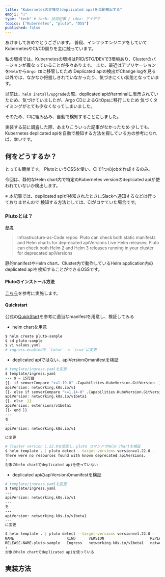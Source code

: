 ```yaml
---
title: "Kubernetesの非推奨(deplicated api)を自動検出する"
emoji: "🙌"
type: "tech" # tech: 技術記事 / idea: アイデア
topics: ["Kubernetes", "pluto", "OSS"]
published: false
---
```


あけましておめでとうございます。
普段、インフラエンジニアをしていてKubernetesやCI/CD周りを主に触っています。

私の環境では、Kubernetesの環境はPRD/STG/DEVで3環境あり、Clusterのバージョンが異なっていることが多々あります。
また、最近はアプリケーションを`Helm`から`Argo CD`に移管したため
Deplicated apiの検出がChange logを見る以外では、なかなか把握しきれていなかったり、気づきにくい状態となっています。

以前は、`helm install/upgrade`の際、deplicated apiがterminalに表示されていたため、気づけていましたが、Argo CDによるGitOpsに移行したため
気づくタイミングがとても少なくなってしまいました。

そのため、CIに組み込み、自動で検知することにしました。

実装する前に調査した際、あまりこういった記事がなかったため
少しでも、Kubernetes deplicated apiを自動で検知する方法を探している方の参考になれば、幸いです。


## 何をどうするか？

とっても簡単です。
PlutoというOSSを使い、CIで1つのjobを作成するのみ。

今回は、静的なHelm chart内で特定のKubernetes versionのdeplicated apiが使われていないか検出します。

※ 本記事では、deplicated apiが検知されたときにSlackへ通知するなどは行っておりませんので
  検知する方法としては、CIがコケていた場合です。


### Plutoとは？

[参考](https://github.com/FairwindsOps/pluto)

> Infrastructure-as-Code repos: Pluto can check both static manifests and Helm charts for deprecated apiVersions
> Live Helm releases: Pluto can check both Helm 2 and Helm 3 releases running in your cluster for deprecated apiVersions

静的manifestやHelm chart、Cluster内で動作しているHelm application内のdeplicated apiを検知することができるOSSです。

#### Plutoのインストール方法

[こちら](https://pluto.docs.fairwinds.com/installation/)を参考に実施します。

#### Quickstart

公式の[QuickStart](https://pluto.docs.fairwinds.com/quickstart/)を参考に適当なmanifestを用意し、検証してみる

* helm chartを用意
```bash
$ helm create pluto-sample
$ cd pluto-sample
$ vi values.yaml
# ingress.enabledを `false` -> `true`に変更
```

* deplicated apiではない、apiVersionのmanifestを検証

```bash
# template/ingress.yamlを変更
$ template/ingress.yaml
--- 9 ~ 15行目
{{- if semverCompare ">=1.19-0" .Capabilities.KubeVersion.GitVersion -}}
apiVersion: networking.k8s.io/v1
{{- else if semverCompare ">=1.14-0" .Capabilities.KubeVersion.GitVersion -}}
apiVersion: networking.k8s.io/v1beta1
{{- else -}}
apiVersion: extensions/v1beta1
{{- end }}
---
を
---
apiVersion: networking.k8s.io/v1
---
に変更

# Cluster version 1.22.0を想定し、pluto コマンドでHelm chartを検証
$ helm template . | pluto detect --target-versions version=v1.22.0 -
There were no resources found with known deprecated apiVersions.
↑
対象のhelm chartでdeplicated apiを使っていない
```

* deplicated apiのapiVersionのmanifestを検証

```bash
# template/ingress.yamlを変更
$ template/ingress.yaml
---
apiVersion: networking.k8s.io/v1
---
を
---
apiVersion: networking.k8s.io/v1beta1
---
に変更

$ helm template . | pluto detect --target-versions version=v1.22.0 -
NAME                        KIND      VERSION                     REPLACEMENT            REMOVED   DEPRECATED
RELEASE-NAME-pluto-sample   Ingress   networking.k8s.io/v1beta1   networking.k8s.io/v1   true      true
↑
対象のhelm chartでdeplicated apiを使っている
```

## 実装方法

